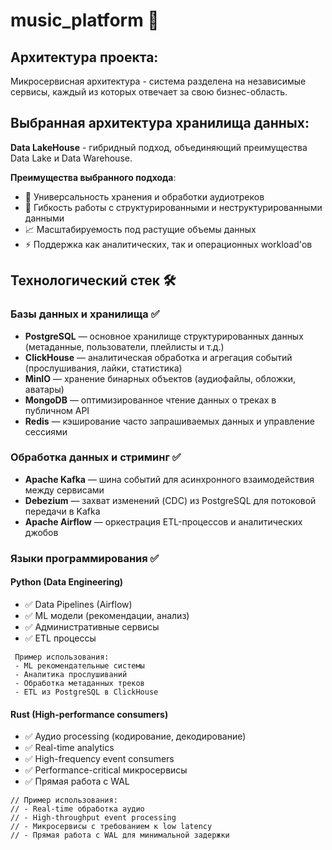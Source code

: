 # music_platform 🎵

## Архитектура проекта:
Микросервисная архитектура - система разделена на независимые сервисы, каждый из которых отвечает за свою бизнес-область.

## Выбранная архитектура хранилища данных:
**Data LakeHouse** - гибридный подход, объединяющий преимущества Data Lake и Data Warehouse.

**Преимущества выбранного подхода**:
- 🎯 Универсальность хранения и обработки аудиотреков
- 🔧 Гибкость работы с структурированными и неструктурированными данными
- 📈 Масштабируемость под растущие объемы данных
- ⚡ Поддержка как аналитических, так и операционных workload'ов

## Технологический стек 🛠
### Базы данных и хранилища ✅
- **PostgreSQL** — основное хранилище структурированных данных (метаданные, пользователи, плейлисты и т.д.)
- **ClickHouse** — аналитическая обработка и агрегация событий (прослушивания, лайки, статистика)
- **MinIO** — хранение бинарных объектов (аудиофайлы, обложки, аватары)
- **MongoDB** — оптимизированное чтение данных о треках в публичном API
- **Redis** — кэширование часто запрашиваемых данных и управление сессиями

### Обработка данных и стриминг ✅
- **Apache Kafka** — шина событий для асинхронного взаимодействия между сервисами
- **Debezium** — захват изменений (CDC) из PostgreSQL для потоковой передачи в Kafka
- **Apache Airflow** — оркестрация ETL-процессов и аналитических джобов

### Языки программирования ✅
#### Python (Data Engineering)
- ✅ Data Pipelines (Airflow)
- ✅ ML модели (рекомендации, анализ)
- ✅ Административные сервисы
- ✅ ETL процессы
```
 Пример использования:
 - ML рекомендательные системы
 - Аналитика прослушиваний
 - Обработка метаданных треков
 - ETL из PostgreSQL в ClickHouse
```
#### Rust (High-performance consumers)
- ✅ Аудио processing (кодирование, декодирование)
- ✅ Real-time analytics
- ✅ High-frequency event consumers
- ✅ Performance-critical микросервисы
- ✅ Прямая работа с WAL
```
// Пример использования:
// - Real-time обработка аудио
// - High-throughput event processing  
// - Микросервисы с требованием к low latency
// - Прямая работа с WAL для минимальной задержки
```